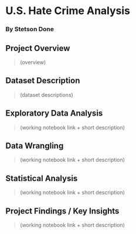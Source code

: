 # U.S. Hate Crime Analysis 
### By Stetson Done

## Project Overview
>(overview)

## Dataset Description
>(dataset descriptions)

## Exploratory Data Analysis
>(working notebook link + short description)

## Data Wrangling 
>(working notebook link + short description)

## Statistical Analysis 
>(working notebook link + short description)

## Project Findings / Key Insights
>(working notebook link + short description)

